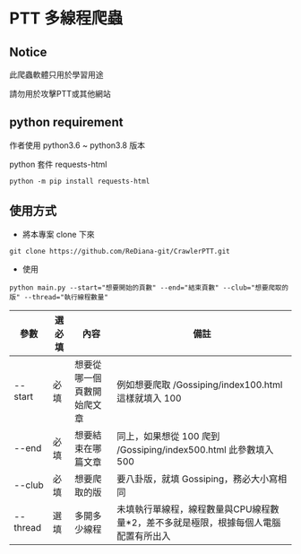 # PTT 多線程爬蟲

## Notice

此爬蟲軟體只用於學習用途

請勿用於攻擊PTT或其他網站

## python requirement

作者使用 python3.6 ~ python3.8 版本

python 套件 requests-html

```
python -m pip install requests-html
```

## 使用方式


- 將本專案 clone 下來
```
git clone https://github.com/ReDiana-git/CrawlerPTT.git
```

- 使用 
```
python main.py --start="想要開始的頁數" --end="結束頁數" --club="想要爬取的版" --thread="執行線程數量"
```

| 參數 |選必填| 內容 | 備註|
|---  |-----|----|----|
|--start|必填|想要從哪一個頁數開始爬文章|例如想要爬取 /Gossiping/index100.html 這樣就填入 100|
|--end |必填|想要結束在哪篇文章|同上，如果想從 100 爬到 /Gossiping/index500.html 此參數填入 500|
|--club|必填|想要爬取的版|要八卦版，就填 Gossiping，務必大小寫相同|
|--thread|選填|多開多少線程|未填執行單線程，線程數量與CPU線程數量*2，差不多就是極限，根據每個人電腦配置有所出入|